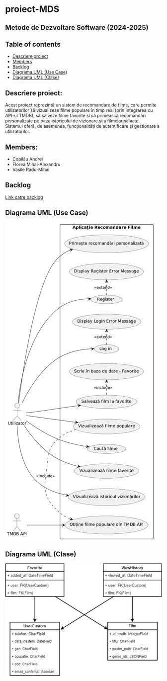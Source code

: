 # proiect-MDS

## Metode de Dezvoltare Software (2024-2025)

## Table of contents
- [Descriere proiect](#descriere-proiect)
- [Members](#members)
- [Backlog](#backlog)
- [Diagrama UML (Use Case)](#diagrama-uml-use-case)
- [Diagrama UML (Clase)](#diagrama-uml-clase)

## Descriere proiect:
Acest proiect reprezintă un sistem de recomandare de filme, care permite utilizatorilor să vizualizeze filme populare în timp real (prin integrarea cu API-ul TMDB), să salveze filme favorite și să primească recomandări personalizate pe baza istoricului de vizionare și a filmelor salvate.  
Sistemul oferă, de asemenea, funcționalități de autentificare și gestionare a utilizatorilor.

## Members:
- Copilău Andrei
- Florea Mihai-Alexandru
- Vasile Radu-Mihai

## Backlog
[Link catre backlog](https://copilauandrei.atlassian.net/jira/software/projects/KAN/boards/1?assignee=unassigned)


## Diagrama UML (Use Case)
![Diagrama Use Case](images/diagrama-use-case.png)

## Diagrama UML (Clase)
![Diagrama Clase](images/diagrama-clase.png)
